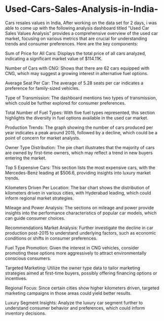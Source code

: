 # Used-Cars-Sales-Analysis-in-India-
Cars resales values in India, After working on the data set for 2 days, i was able to come up with the following analysis
 dashboard titled "Used Car Sales Values Analysis" provides a comprehensive overview of the used car market, focusing on various metrics that are crucial for understanding trends and consumer preferences. Here are the key components:

Sum of Price for All Cars: Displays the total price of all cars analyzed, indicating a significant market value of $114.11K.

Number of Cars with CNG: Shows that there are 62 cars equipped with CNG, which may suggest a growing interest in alternative fuel options.

Average Seat Per Car: The average of 5.28 seats per car indicates a preference for family-sized vehicles.

Type of Transmission: The dashboard mentions two types of transmission, which could be further explored for consumer preferences.

Total Number of Fuel Types: With five fuel types represented, this section highlights the diversity in fuel options available in the used car market.

Production Trends: The graph showing the number of cars produced per year indicates a peak around 2015, followed by a decline, which could be a point of concern for market analysts.

Owner Type Distribution: The pie chart illustrates that the majority of cars are owned by first-time owners, which may reflect a trend in new buyers entering the market.

Top 5 Expensive Cars: This section lists the most expensive cars, with the Mercedes-Benz leading at $506.6, providing insights into luxury market trends.

Kilometers Driven Per Location: The bar chart shows the distribution of kilometers driven in various cities, with Hyderabad leading, which could inform regional market strategies.

Mileage and Power Analysis: The sections on mileage and power provide insights into the performance characteristics of popular car models, which can guide consumer choices.

Recommendations
Market Analysis: Further investigate the decline in car production post-2015 to understand underlying factors, such as economic conditions or shifts in consumer preferences.

Fuel Type Promotion: Given the interest in CNG vehicles, consider promoting these options more aggressively to attract environmentally conscious consumers.

Targeted Marketing: Utilize the owner type data to tailor marketing strategies aimed at first-time buyers, possibly offering financing options or incentives.

Regional Focus: Since certain cities show higher kilometers driven, targeted marketing campaigns in those areas could yield better results.

Luxury Segment Insights: Analyze the luxury car segment further to understand consumer behavior and preferences, which could inform inventory decisions.
